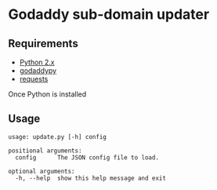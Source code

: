 # Godaddy sub-domain updater

## Requirements

* [Python 2.x](https://www.python.org/)
* [godaddypy](https://github.com/eXamadeus/godaddypy)
* [requests](http://docs.python-requests.org/en/master/)

Once Python is installed

## Usage

```
usage: update.py [-h] config

positional arguments:
  config      The JSON config file to load.

optional arguments:
  -h, --help  show this help message and exit
```
